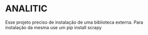 # ANALITIC
Esse projeto preciso de instalação de uma biblioteca externa.
Para instalação da mesma use um pip install scrapy
